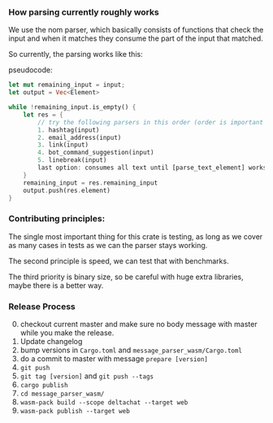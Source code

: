 ### How parsing currently roughly works

We use the nom parser, which basically consists of functions that check the input and when it matches they consume the part of the input that matched.

So currently, the parsing works like this:

pseudocode:

```rs
let mut remaining_input = input;
let output = Vec<Element>

while !remaining_input.is_empty() {
    let res = {
        // try the following parsers in this order (order is important with some parsers)
        1. hashtag(input)
        2. email_address(input)
        3. link(input)
        4. bot_command_suggestion(input)
        5. linebreak(input)
        last option: consumes all text until [parse_text_element] works again
    }
    remaining_input = res.remaining_input
    output.push(res.element)
}
```

### Contributing principles:

The single most important thing for this crate is testing, as long as we cover as many cases in tests as we can the parser stays working.

The second principle is speed, we can test that with benchmarks.

The third priority is binary size, so be careful with huge extra libraries, maybe there is a better way.



### Release Process

0. checkout current master and make sure no body message with master while you make the release.
1. Update changelog
2. bump versions in `Cargo.toml` and `message_parser_wasm/Cargo.toml`
3. do a commit to master with message `prepare [version]`
4. `git push`
5. `git tag [version]` and `git push --tags`
6. `cargo publish`
7. `cd message_parser_wasm/`
8. `wasm-pack build --scope deltachat --target web`
9. `wasm-pack publish --target web`